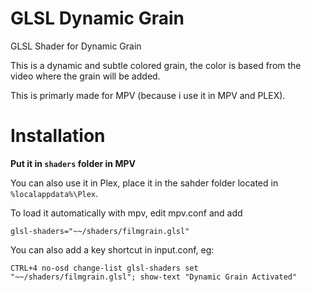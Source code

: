 # GLSL Dynamic Grain
GLSL Shader for Dynamic Grain


This is a dynamic and subtle colored grain, the color is based from the video where the grain will be added.

This is primarly made for MPV (because i use it in MPV and PLEX).

# Installation
**Put it in `shaders` folder in MPV**

You can also use it in Plex, place it in the sahder folder located in `%localappdata%\Plex`.

To load it automatically with mpv, edit mpv.conf and add

`glsl-shaders="~~/shaders/filmgrain.glsl"`

You can also add a key shortcut in input.conf, eg:

`CTRL+4 no-osd change-list glsl-shaders set "~~/shaders/filmgrain.glsl"; show-text "Dynamic Grain Activated"`
